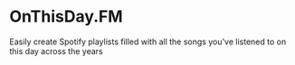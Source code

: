# OnThisDay.FM
Easily create Spotify playlists filled with all the songs you've listened to on this day across the years
